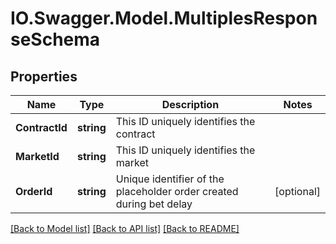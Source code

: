 # IO.Swagger.Model.MultiplesResponseSchema
## Properties

Name | Type | Description | Notes
------------ | ------------- | ------------- | -------------
**ContractId** | **string** | This ID uniquely identifies the contract | 
**MarketId** | **string** | This ID uniquely identifies the market | 
**OrderId** | **string** | Unique identifier of the placeholder order created during bet delay | [optional] 

[[Back to Model list]](../README.md#documentation-for-models) [[Back to API list]](../README.md#documentation-for-api-endpoints) [[Back to README]](../README.md)

